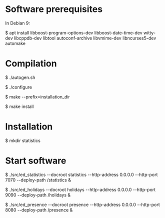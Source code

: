 Software prerequisites
======================

In Debian 9:

$ apt install libboost-program-options-dev libboost-date-time-dev witty-dev libcppdb-dev libtool autoconf-archive libvmime-dev  libncurses5-dev automake

Compilation
===========
$ ./autogen.sh

$ ./configure

$ make --prefix=installation_dir

$ make install

Installation
============

$ mkdir statistics


Start software
==============
$ ./src/ed_statistics --docroot statistics --http-address 0.0.0.0 --http-port 7070  --deploy-path /statistics &

$ ./src/ed_holidays --docroot holidays --http-address 0.0.0.0 --http-port 9090 --deploy-path /holidays &

$ ./src/ed_presence --docroot presence --http-address 0.0.0.0 --http-port 8080 --deploy-path /presence &

